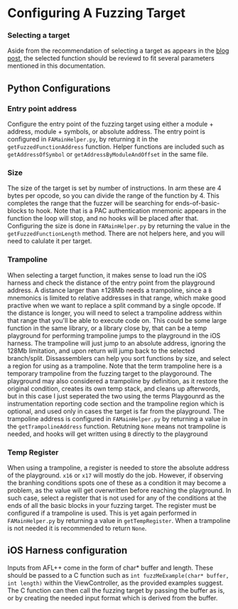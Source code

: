 # Configuring A Fuzzing Target

### Selecting a target
Aside from the recommendation of selecting a target as appears in the [blog post](https://chensokolovsky.github.io/FuzzerAmoreBlog/posts/FuzzerAmore.html), the selected function should be reviewd to fit several parameters mentioned in this documentation.

## Python Configurations

### Entry point address
Configure the entry point of the fuzzing target using either a module + address, module + symbols, or absolute address.
The entry point is configured in ```FAMainHelper.py```, by returning it in the ```getFuzzedFunctionAddress``` function.
Helper functions are included such as ```getAddressOfSymbol``` or ```getAddressByModuleAndOffset``` in the same file.

### Size
The size of the target is set by number of instructions. In arm these are 4 bytes per opcode, so you can divide the range of the function by 4. This completes the range that the fuzzer will be searching for ends-of-basic-blocks to hook.
Note that is a PAC authentication mnemonic appears in the function the loop will stop, and no hooks will be placed after that. Configuring the size is done in ```FAMainHelper.py``` by returning the value in the ```getFuzzedFunctionLength``` method. There are not helpers here, and you will need to calulate it per target.

### Trampoline
When selecting a target function, it makes sense to load run the iOS harness and check the distance of the entry point from the playground address. A distance larger than ±128Mb needs a trampoline, since a ```B``` mnemonics is limited to relative addresses in that range, which make good practive when we want to replace a split command by a single opcode.
If the distance is longer, you will need to select a trampoline address within that range that you'll be able to execute code on. This could be some large function in the same library, or a library close by, that can be a temp playground for performing trampoline jumps to the playground in the iOS harness. The trampoline will just jump to an absolute address, ignoring the 128Mb limitation, and upon return will jump back to the selected branch/split. Dissassemblers can help you sort functions by size, and select a region for using as a trampoline. Note that the term trampoline here is a temporary trampoline from the fuzzing target to the playgoround. The playground may also considered a trampoline by definition, as it restore the original condition, creates its own temp stack, and cleans up afterwords, but in this case I just seperated the two using the terms Playgounrd as the instrumentation reporting code section and the trampoline region which is optional, and used only in cases the target is far from the playground.
The trampoline address is configured in ```FAMainHelper.py``` by returning a value in the ```getTrampolineAddress``` function. Retutning ```None``` means not trampoline is needed, and hooks will get written using ```B``` directly to the playground

### Temp Register
When using a trampoline, a register is needed to store the absolute address of the playground. ```x16``` or ```x17``` will mostly do the job. However, if observing the branhing conditions spots one of these as a condition it may become a problem, as the value will get overwritten before reaching the playground. In such case, select a register that is not used for any of the conditions at the ends of all the basic blocks in your fuzzing target.
The register must be configured if a trampoline is used. This is yet again performed in ```FAMainHelper.py``` by returning a value in ```getTempRegister```. When a trampoline is not needed it is recommended to return ```None```.


## iOS Harness configuration
Inputs from AFL++ come in the form of char* buffer and length.
These should be passed to a C function such as ```int fuzzMeExample(char* buffer, int length)``` within the ViewController, as the provided examples suggest. The C function can then call the fuzzing target by passing the buffer as is, or by creating the needed input format which is derived from the buffer.



